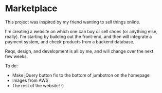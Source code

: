 # Marketplace

This project was inspired by my friend wanting to sell things online. 

I'm creating a website on which one can buy or sell shoes (or anything else, really). I'm starting by building out the front-end, and then will integrate a payment system, and check products from a backend database.

Reqs, design, and development is all by me, and will change over the next few weeks.

To do: 
- Make jQuery button fix to the bottom of jumbotron on the homepage
- Images from AWS
- The rest of the website! :)